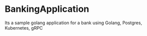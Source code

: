 # BankingApplication
Its a sample golang application for a bank using Golang, Postgres, Kubernetes, gRPC
